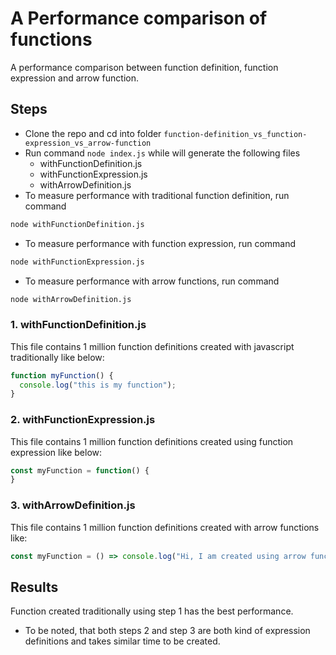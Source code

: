 # A Performance comparison of functions

A performance comparison between function definition, function expression and arrow function.

## Steps
- Clone the repo and cd into folder `function-definition_vs_function-expression_vs_arrow-function`
- Run command `node index.js` while will generate the following files
  - withFunctionDefinition.js
  - withFunctionExpression.js
  - withArrowDefinition.js
- To measure performance with traditional function definition, run command
```bash
node withFunctionDefinition.js
```

- To measure performance with function expression, run command
```bash
node withFunctionExpression.js
```

- To measure performance with arrow functions, run command
```bash
node withArrowDefinition.js
```

### 1. withFunctionDefinition.js
This file contains 1 million function definitions created with javascript traditionally like below:
```javascript
function myFunction() {
  console.log("this is my function");
}
```

### 2. withFunctionExpression.js
This file contains 1 million function definitions created using function expression like below:
```javascript
const myFunction = function() {
}
```

### 3. withArrowDefinition.js
This file contains 1 million function definitions created with arrow functions like:
```javascript
const myFunction = () => console.log("Hi, I am created using arrow functions");
```


## Results
Function created traditionally using step 1 has the best performance.
- To be noted, that both steps 2 and step 3 are both kind of expression definitions and takes similar time to be created.
